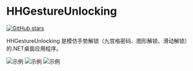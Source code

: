 # HHGestureUnlocking
[![GitHub stars](https://img.shields.io/badge/Star-%E2%98%85%E2%98%85%E2%98%85%E2%98%85%E2%98%86-green)](https://github.com/micahh28/HHGestureUnlocking/stargazers)

HHGestureUnlocking 是模仿手势解锁（九宫格密码、图形解锁、滑动解锁）的.NET桌面应用程序。

![示例](https://github.com/micahh28/HHGestureUnlocking/blob/master/HHGestureUnlocking/image/demo1.png "示例")
![示例](https://github.com/micahh28/HHGestureUnlocking/blob/master/HHGestureUnlocking/image/demo2.png "示例")
![示例](https://github.com/micahh28/HHGestureUnlocking/blob/master/HHGestureUnlocking/image/demo3.png "示例")
